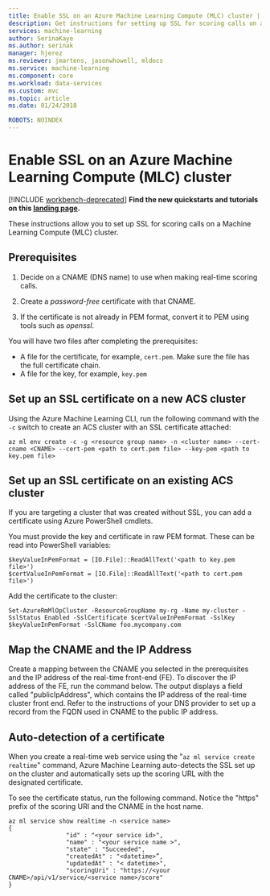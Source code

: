 ```yaml
---
title: Enable SSL on an Azure Machine Learning Compute (MLC) cluster | Microsoft Docs
description: Get instructions for setting up SSL for scoring calls on an Azure Machine Learning Compute (MLC) cluster
services: machine-learning
author: SerinaKaye
ms.author: serinak
manager: hjerez
ms.reviewer: jmartens, jasonwhowell, mldocs
ms.service: machine-learning
ms.component: core
ms.workload: data-services
ms.custom: mvc
ms.topic: article
ms.date: 01/24/2018

ROBOTS: NOINDEX
---
```


# Enable SSL on an Azure Machine Learning Compute (MLC) cluster 

[!INCLUDE [workbench-deprecated](../../../includes/aml-deprecating-preview-2017.md)] **Find the new quickstarts and tutorials on this [landing page](../service/index.yml).**


These instructions allow you to set up SSL for scoring calls on a Machine Learning Compute (MLC) cluster. 

## Prerequisites 

1. Decide on a CNAME (DNS name) to use when making real-time scoring calls.

2. Create a *password-free* certificate with that CNAME.

3. If the certificate is not already in PEM format, convert it to PEM using tools such as *openssl*.

You will have two files after completing the prerequisites:

* A file for the certificate, for example, `cert.pem`. Make sure the file has the full certificate chain.
* A file for the key, for example, `key.pem`



## Set up an SSL certificate on a new ACS cluster

Using the Azure Machine Learning CLI, run the following command with the `-c` switch to create an ACS cluster with an SSL certificate attached:

```
az ml env create -c -g <resource group name> -n <cluster name> --cert-cname <CNAME> --cert-pem <path to cert.pem file> --key-pem <path to key.pem file>
```


## Set up an SSL certificate on an existing ACS cluster

If you are targeting a cluster that was created without SSL, you can add a certificate using Azure PowerShell cmdlets.

You must provide the key and certificate in raw PEM format. These can be read into PowerShell variables:

```
$keyValueInPemFormat = [IO.File]::ReadAllText('<path to key.pem file>')
$certValueInPemFormat = [IO.File]::ReadAllText('<path to cert.pem file>')
```
Add the certificate to the cluster: 

```
Set-AzureRmMlOpCluster -ResourceGroupName my-rg -Name my-cluster -SslStatus Enabled -SslCertificate $certValueInPemFormat -SslKey $keyValueInPemFormat -SslCName foo.mycompany.com
```

## Map the CNAME and the IP Address

Create a mapping between the CNAME you selected in the prerequisites and the IP address of the real-time front-end (FE). To discover the IP address of the FE, run the command below. The output displays a field called "publicIpAddress", which contains the IP address of the real-time cluster front end. Refer to the instructions of your DNS provider to set up a record from the FQDN used in CNAME to the public IP address.



## Auto-detection of a certificate 

When you create a real-time web service using the "`az ml service create realtime`" command, Azure Machine Learning auto-detects the SSL set up on the cluster and automatically sets up the scoring URL with the designated certificate. 

To see the certificate status, run the following command. Notice the "https" prefix of the scoring URI and the CNAME in the host name. 

``` 
az ml service show realtime -n <service name>
{
                "id" : "<your service id>",
                "name" : "<your service name >",
                "state" : "Succeeded",
                "createdAt" : "<datetime>”,
                "updatedAt" : "< datetime>",
                "scoringUri" : "https://<your CNAME>/api/v1/service/<service name>/score"
}
```
